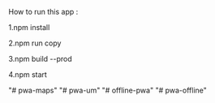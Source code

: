 How to run this app : 

1.npm install

2.npm run copy

3.npm build --prod

4.npm start

"# pwa-maps" 
"# pwa-um" 
"# offline-pwa" 
"# pwa-offline" 
